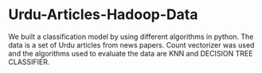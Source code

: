 # Urdu-Articles-Hadoop-Data
We built a classification model by using different algorithms in python. The data is a set of Urdu articles from news papers. Count vectorizer was used and the algorithms used to evaluate the data are KNN and DECISION TREE CLASSIFIER.
